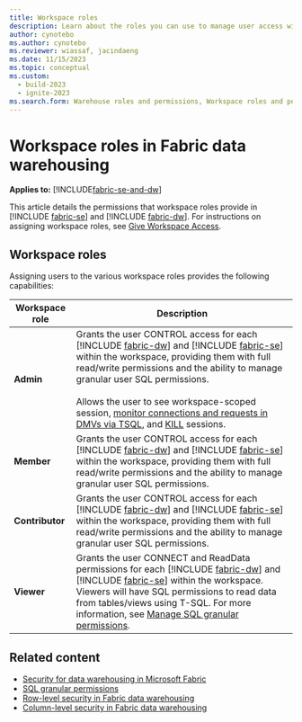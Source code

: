 ```yaml
---
title: Workspace roles
description: Learn about the roles you can use to manage user access within a workspace.
author: cynotebo
ms.author: cynotebo
ms.reviewer: wiassaf, jacindaeng
ms.date: 11/15/2023
ms.topic: conceptual
ms.custom:
  - build-2023
  - ignite-2023
ms.search.form: Warehouse roles and permissions, Workspace roles and permissions # This article's title should not change. If so, contact engineering.
---
```

# Workspace roles in Fabric data warehousing

**Applies to:** [!INCLUDE[fabric-se-and-dw](includes/applies-to-version/fabric-se-and-dw.md)]

This article details the permissions that workspace roles provide in [!INCLUDE [fabric-se](includes/fabric-se.md)] and [!INCLUDE [fabric-dw](includes/fabric-dw.md)]. For instructions on assigning workspace roles, see [Give Workspace Access](../get-started/give-access-workspaces.md).

## Workspace roles

Assigning users to the various workspace roles provides the following capabilities:

| Workspace role   |  Description |
|---|---|
|**Admin**|Grants the user CONTROL access for each [!INCLUDE [fabric-dw](includes/fabric-dw.md)] and [!INCLUDE [fabric-se](includes/fabric-se.md)] within the workspace, providing them with full read/write permissions and the ability to manage granular user SQL permissions.<br/><br/>Allows the user to see workspace-scoped session, [monitor connections and requests in DMVs via TSQL](monitor-using-dmv.md), and [KILL](/sql/t-sql/language-elements/kill-transact-sql?view=fabric&preserve-view=true) sessions.|
|**Member**|Grants the user CONTROL access for each [!INCLUDE [fabric-dw](includes/fabric-dw.md)] and [!INCLUDE [fabric-se](includes/fabric-se.md)] within the workspace, providing them with full read/write permissions and the ability to manage granular user SQL permissions.|
|**Contributor**|Grants the user CONTROL access for each [!INCLUDE [fabric-dw](includes/fabric-dw.md)] and [!INCLUDE [fabric-se](includes/fabric-se.md)] within the workspace, providing them with full read/write permissions and the ability to manage granular user SQL permissions.|
|**Viewer**|Grants the user CONNECT and ReadData permissions for each [!INCLUDE [fabric-dw](includes/fabric-dw.md)] and [!INCLUDE [fabric-se](includes/fabric-se.md)] within the workspace. Viewers will have SQL permissions to read data from tables/views using T-SQL. For more information, see [Manage SQL granular permissions](sql-granular-permissions.md).|

## Related content

- [Security for data warehousing in Microsoft Fabric](security.md)
- [SQL granular permissions](sql-granular-permissions.md)
- [Row-level security in Fabric data warehousing](row-level-security.md)
- [Column-level security in Fabric data warehousing](column-level-security.md)
